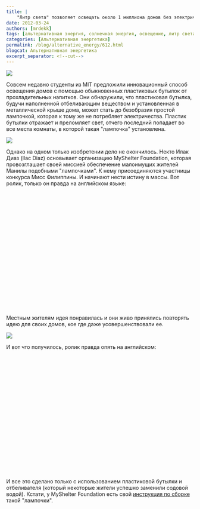 ```yaml
---
title: |
    "Литр света" позволяет освещать около 1 миллиона домов без электричества!
date: 2012-03-24
authors: [mrdekk]
tags: [альтернативная энергия, солнечная энергия, освещение, литр света, лампа, пластиковые бутылки]
categories: [Альтернативная энергетика]
permalink: /blog/alternative_energy/612.html
blogcat: Альтернативная энергетика
excerpt_separator: <!--cut-->
---
```



![](http://itw66.ru/uploads/images/00/00/01/2012/03/24/106a95.png)


Совсем недавно студенты из MIT предложили инновационный способ освещения домов с помощью обыкновенных пластиковых бутылок от прохладительных напитков. Они обнаружили, что пластиковая бутылка, будучи наполненной отбеливающим веществом и установленная в металлической крыше дома, может стать до безобразия простой лампочкой, которая к тому же не потребляет электричества. Пластик бутылки отражает и преломляет свет, отчего последний попадает во все места комнаты, в которой такая "лампочка" установлена. 


<!--cut-->



![](http://itw66.ru/uploads/images/00/00/01/2012/03/24/a8586a.jpg)


Однако на одном только изобретении дело не окончилось. Некто Илак Диаз (Ilac Diaz) основывает организацию MyShelter Foundation, которая провозглашает своей миссией обеспечение малоимущих жителей Манилы подобными "лампочками". К нему присоединяются участницы конкурса Мисс Филиппины. И начинают нести истину в массы. Вот ролик, только он правда на английском языке:

<object width="560" height="315"><param name="movie" value="http://www.youtube.com/v/6zqf-a0i0-4?version=3&amp;hl=ru_RU"></param><param name="allowFullScreen" value="true"></param><param name="allowscriptaccess" value="always"></param><embed src="http://www.youtube.com/v/6zqf-a0i0-4?version=3&amp;hl=ru_RU" type="application/x-shockwave-flash" width="560" height="315" allowscriptaccess="always" allowfullscreen="true"></embed></object>

Местным жителям идея понравилась и они живо принялись повторять идею для своих домов, кое где даже усовершенствовали ее.


![](http://itw66.ru/uploads/images/00/00/01/2012/03/24/b1e398.jpg)


И вот что получилось, ролик правда опять на английском:

<object width="420" height="315"><param name="movie" value="http://www.youtube.com/v/o-Fpsw_yYPg?version=3&amp;hl=ru_RU"></param><param name="allowFullScreen" value="true"></param><param name="allowscriptaccess" value="always"></param><embed src="http://www.youtube.com/v/o-Fpsw_yYPg?version=3&amp;hl=ru_RU" type="application/x-shockwave-flash" width="420" height="315" allowscriptaccess="always" allowfullscreen="true"></embed></object>

И все это сделано только с использованием пластиковой бутылки и отбеливателя (который некоторые жители успешно заменили содовой водой). Кстати, у MyShelter Foundation есть свой [инструкция по сборке](http://isanglitrongliwanag.org/wp/wp-content/docs/How-to-build-a-SOLAR-BOTTLE-BULB.zip) такой "лампочки".
